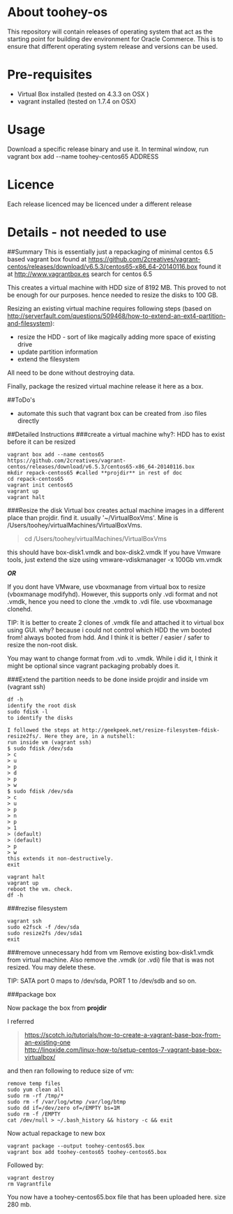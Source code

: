 # About toohey-os
This repository will contain releases of operating system that act as the starting point for building dev environment for Oracle Commerce. This is to ensure that different operating system release and versions can be used.

# Pre-requisites
* Virtual Box installed (tested on 4.3.3 on OSX )
* vagrant installed (tested on 1.7.4 on OSX)

# Usage
Download a specific release binary and use it. In terminal window, run
vagrant box add --name toohey-centos65 ADDRESS

# Licence
Each release licenced may be licenced under a different release

# Details - not needed to use
##Summary
This is essentially just a repackaging of minimal centos 6.5 based vagrant box found at 
https://github.com/2creatives/vagrant-centos/releases/download/v6.5.3/centos65-x86_64-20140116.box
found it at http://www.vagrantbox.es search for centos 6.5

This creates a virtual machine with HDD size of 8192 MB. This proved to not be enough for our purposes. hence needed to resize the disks to 100 GB.

Resizing an existing virtual machine requires following steps (based on http://serverfault.com/questions/509468/how-to-extend-an-ext4-partition-and-filesystem):

* resize the HDD - sort of like magically adding more space of existing drive
* update partition information
* extend the filesystem

All need to be done without destroying data.

Finally, package the resized virtual machine release it here as a box.

##ToDo's
* automate this such that vagrant box can be created from .iso files directly

##Detailed Instructions
###create a virtual machine
why?: HDD has to exist before it can be resized  

	vagrant box add --name centos65   https://github.com/2creatives/vagrant-centos/releases/download/v6.5.3/centos65-x86_64-20140116.box  
	mkdir repack-centos65 #called **projdir** in rest of doc  
	cd repack-centos65  
	vagrant init centos65
	vagrant up
	vagrant halt

###Resize the disk
Virtual box creates actual machine images in a different place than projdir. 
find it. usually '~/VirtualBoxVms'. Mine is /Users/toohey/virtualMachines/VirtualBoxVms. 

> cd /Users/toohey/virtualMachines/VirtualBoxVms

this should have box-disk1.vmdk and box-disk2.vmdk
If you have Vmware tools, just extend the size using
vmware-vdiskmanager -x 100Gb vm.vmdk

***OR***

If you dont have VMware, use vboxmanage from virtual box to resize (vboxmanage modifyhd). However, this supports only .vdi format and not .vmdk, hence you need to clone the .vmdk to .vdi file. use vboxmanage clonehd.

TIP: It is better to create 2 clones of .vmdk file and attached it to virtual box using GUI. 
why? because i could not control which HDD the vm booted from! always booted from hdd. And I think it is better / easier / safer to resize the non-root disk.

You may want to change format from .vdi to .vmdk. While i did it, I think it might be optional since vagrant packaging probably does it.

###Extend the partition
needs to be done inside projdir and inside vm (vagrant ssh)

	df -h
	identify the root disk
	sudo fdisk -l 
	to identify the disks
	
	I followed the steps at http://geekpeek.net/resize-filesystem-fdisk-resize2fs/. Here they are, in a nutshell:
	run inside vm (vagrant ssh)
	$ sudo fdisk /dev/sda
	> c
	> u
	> p
	> d
	> p
	> w
	$ sudo fdisk /dev/sda 
	> c
	> u
	> p
	> n
	> p
	> 1
	> (default)
	> (default)
	> p
	> w
	this extends it non-destructively.   
	exit  
	  
	vagrant halt  
	vagrant up  
	reboot the vm. check.  
	df -h
	
###rezise filesystem
	
	vagrant ssh
	sudo e2fsck -f /dev/sda  
	sudo resize2fs /dev/sda1
	exit
	
###remove unnecessary hdd from vm
Remove existing box-disk1.vmdk from virtual machine. Also remove the .vmdk (or .vdi) file that is was not resized. You may delete these.

TIP: SATA port 0 maps to /dev/sda, PORT 1 to /dev/sdb and so on.

###package box

Now package the box from **projdir**

I referred
> https://scotch.io/tutorials/how-to-create-a-vagrant-base-box-from-an-existing-one  
> http://linoxide.com/linux-how-to/setup-centos-7-vagrant-base-box-virtualbox/

and then ran following to reduce size of vm:

	remove temp files  
	sudo yum clean all  
	sudo rm -rf /tmp/*  
	sudo rm -f /var/log/wtmp /var/log/btmp  
	sudo dd if=/dev/zero of=/EMPTY bs=1M  
	sudo rm -f /EMPTY  
	cat /dev/null > ~/.bash_history && history -c && exit  

Now actual repackage to new box 

	vagrant package --output toohey-centos65.box  
	vagrant box add toohey-centos65 toohey-centos65.box  

Followed by:

	vagrant destroy  
	rm Vagrantfile  

You now have a toohey-centos65.box file that has been uploaded here. size 280 mb. 
